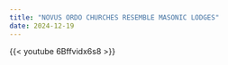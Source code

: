 ```yaml
---
title: "NOVUS ORDO CHURCHES RESEMBLE MASONIC LODGES"
date: 2024-12-19
---
```


{{< youtube 6Bffvidx6s8 >}}

